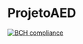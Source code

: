 # ProjetoAED
[![BCH compliance](https://bettercodehub.com/edge/badge/Xicofrancio/ProjetoAED?branch=main)](https://bettercodehub.com/)
